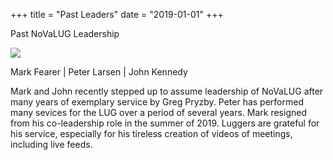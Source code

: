 +++
title = "Past Leaders"
date = "2019-01-01"
+++

Past NoVaLUG Leadership

![](/pics/saints.jpg)

Mark Fearer | Peter Larsen | John Kennedy

Mark and John recently stepped up to assume leadership of NoVaLUG after many years of exemplary service by Greg Pryzby. Peter has performed many sevices for the LUG over a period of several years.
Mark resigned from his co-leadership role in the summer of 2019. Luggers are grateful for his service, especially for his tireless creation of videos of meetings, including live feeds.

